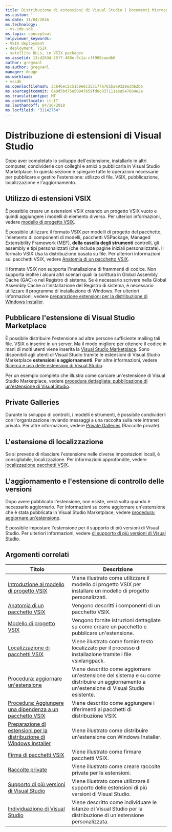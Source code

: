 ```yaml
---
title: Distribuzione di estensioni di Visual Studio | Documenti Microsoft
ms.custom: ''
ms.date: 11/04/2016
ms.technology:
- vs-ide-sdk
ms.topic: conceptual
helpviewer_keywords:
- VSIX deployment
- deployment, VSIX
- satellite DLLs, in VSIX packages
ms.assetid: 13cd263d-25f7-488e-9c1a-cff908caedb6
author: gregvanl
ms.author: gregvanl
manager: douge
ms.workload:
- vssdk
ms.openlocfilehash: 3c646ec2c5159e6c3551776761baa9328e3d62bb
ms.sourcegitcommit: 6a9d5bd75e50947659fd6c837111a6a547884e2a
ms.translationtype: MT
ms.contentlocale: it-IT
ms.lasthandoff: 04/16/2018
ms.locfileid: "31142754"
---
```

# <a name="shipping-visual-studio-extensions"></a>Distribuzione di estensioni di Visual Studio
Dopo aver completato lo sviluppo dell'estensione, installarlo in altri computer, condividerle con colleghi e amici o pubblicarla in Visual Studio Marketplace. In questa sezione è spiegare tutte le operazioni necessarie per pubblicare e gestire l'estensione: utilizzo di file. VSIX, pubblicazione, localizzazione e l'aggiornamento.  
  
## <a name="working-with-vsix-extensions"></a>Utilizzo di estensioni VSIX  
 È possibile creare un estensioni VSIX creando un progetto VSIX vuoto e quindi aggiungere i modelli di elemento diverso. Per ulteriori informazioni, vedere [modello di progetto VSIX](../extensibility/vsix-project-template.md).  
  
 È possibile utilizzare il formato VSIX per modelli di progetto del pacchetto, l'elemento di componenti di modelli, pacchetti VSPackage, Managed Extensibility Framework (MEF), **della casella degli strumenti** controlli, gli assembly e tipi personalizzati (che include pagine iniziali personalizzate). Il formato VSIX Usa la distribuzione basata su file. Per ulteriori informazioni sui pacchetti VSIX, vedere [Anatomia di un pacchetto VSIX](../extensibility/anatomy-of-a-vsix-package.md).  
  
 Il formato VSIX non supporta l'installazione di frammenti di codice. Non supporta inoltre i alcuni altri scenari quali la scrittura in Global Assembly Cache (GAC) o nel Registro di sistema. Se è necessario scrivere nella Global Assembly Cache o l'installazione del Registro di sistema, è necessario utilizzare il programma di installazione di Windows. Per ulteriori informazioni, vedere [preparazione estensioni per la distribuzione di Windows Installer](../extensibility/preparing-extensions-for-windows-installer-deployment.md).  
  
## <a name="publishing-your-extension-to-the-visual-studio-marketplace"></a>Pubblicare l'estensione di Visual Studio Marketplace  
 È possibile distribuire l'estensione ad altre persone sufficiente mailing tali file. VSIX o inserire in un server. Ma il modo migliore per ottenere il codice in mani di molti utenti viene inserita la [Visual Studio Marketplace](https://marketplace.visualstudio.com/vs). Sono disponibili agli utenti di Visual Studio tramite le estensioni di Visual Studio Marketplace **estensioni e aggiornamenti**. Per altre informazioni, vedere [Ricerca e uso delle estensioni di Visual Studio](../ide/finding-and-using-visual-studio-extensions.md).  
  
 Per un esempio completo che illustra come caricare un'estensione di Visual Studio Marketplace, vedere [procedura dettagliata: pubblicazione di un'estensione di Visual Studio](../extensibility/walkthrough-publishing-a-visual-studio-extension.md).  
  
## <a name="private-galleries"></a>Private Galleries  
 Durante lo sviluppo di controlli, i modelli e strumenti, è possibile condividerli con l'organizzazione inviando messaggi a una raccolta sulla rete intranet privata. Per altre informazioni, vedere [Private Galleries](../extensibility/private-galleries.md) (Raccolte private).  
  
## <a name="localizing-your-extension"></a>L'estensione di localizzazione  
 Se si prevede di rilasciare l'estensione nelle diverse impostazioni locali, è consigliabile, localizzazione. Per informazioni approfondite, vedere [localizzazione pacchetti VSIX](../extensibility/localizing-vsix-packages.md).  
  
## <a name="updating-and-versioning-your-extension"></a>L'aggiornamento e l'estensione di controllo delle versioni  
 Dopo avere pubblicato l'estensione, non esiste, verrà volta quando è necessario aggiornarlo. Per informazioni su come aggiornare un'estensione che è stata pubblicata in Visual Studio Marketplace, vedere [procedura: aggiornare un'estensione](../extensibility/how-to-update-a-visual-studio-extension.md).  
  
 È possibile impostare l'estensione per il supporto di più versioni di Visual Studio. Per ulteriori informazioni, vedere [di supporto di più versioni di Visual Studio](../extensibility/supporting-multiple-versions-of-visual-studio.md).  
  
## <a name="related-topics"></a>Argomenti correlati  
  
|Titolo|Descrizione|  
|-----------|-----------------|  
|[Introduzione al modello di progetto VSIX](../extensibility/getting-started-with-the-vsix-project-template.md)|Viene illustrato come utilizzare il modello di progetto VSIX per installare un modello di progetto personalizzati.|  
|[Anatomia di un pacchetto VSIX](../extensibility/anatomy-of-a-vsix-package.md)|Vengono descritti i componenti di un pacchetto VSIX.|  
|[Modello di progetto VSIX](../extensibility/vsix-project-template.md)|Vengono fornite istruzioni dettagliate su come creare un pacchetto e pubblicare un'estensione.|  
|[Localizzazione di pacchetti VSIX](../extensibility/localizing-vsix-packages.md)|Viene illustrato come fornire testo localizzato per il processo di installazione tramite i file vsixlangpack.|  
|[Procedura: aggiornare un'estensione](../extensibility/how-to-update-a-visual-studio-extension.md)|Viene descritto come aggiornare un'estensione del sistema e su come distribuire un aggiornamento a un'estensione di Visual Studio esistente.|  
|[Procedura: Aggiungere una dipendenza a un pacchetto VSIX](../extensibility/how-to-add-a-dependency-to-a-vsix-package.md)|Viene descritto come aggiungere i riferimenti ai pacchetti di distribuzione VSIX.|  
|[Preparazione di estensioni per la distribuzione di Windows Installer](../extensibility/preparing-extensions-for-windows-installer-deployment.md)|Viene illustrato come distribuire un'estensione con Windows Installer.|  
|[Firma di pacchetti VSIX](../extensibility/signing-vsix-packages.md)|Viene illustrato come firmare pacchetti VSIX.|  
|[Raccolte private](../extensibility/private-galleries.md)|Viene illustrato come creare raccolte private per le estensioni.|  
|[Supporto di più versioni di Visual Studio](../extensibility/supporting-multiple-versions-of-visual-studio.md)|Viene illustrato come utilizzare il supporto delle estensioni di più versioni di Visual Studio.|
|[Individuazione di Visual Studio](locating-visual-studio.md)|Viene descritto come individuare le istanze di Visual Studio per la distribuzione di un'estensione personalizzata.|
